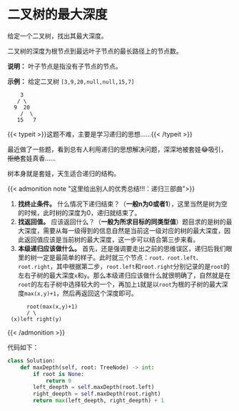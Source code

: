 # 二叉树的最大深度


<!--more-->

给定一个二叉树，找出其最大深度。

二叉树的深度为根节点到最远叶子节点的最长路径上的节点数。

**说明：** 叶子节点是指没有子节点的节点。

**示例：** 给定二叉树 `[3,9,20,null,null,15,7]`

```
    3
   / \
  9  20
    /  \
   15   7
```

{{< typeit >}}这题不难，主要是学习递归的思想……{{< /typeit >}}

最近做了一些题，看到总有人利用递归的思想解决问题，深深地被套娃:joy:吸引，~~拒绝~~套娃真香……

树本身就是套娃，天生适合递归的结构。

{{< admonition note "这里给出别人的优秀总结!!!：递归三部曲">}}

1. **找终止条件。** 什么情况下递归结束？（**一般n为0或者1**），这里当然是树为空的时候，此时树的深度为0，递归就结束了。
2. **找返回值。** 应该返回什么？（**一般为所求目标的同类型值**）题目求的是树的最大深度，需要从每一级得到的信息自然是当前这一级对应的树的最大深度，因此返回值应该是当前树的最大深度，这一步可以结合第三步来看。
3. **本级递归应该做什么。** 首先，还是强调要走出之前的思维误区，递归后我们眼里的树一定是最简单的样子。此时就三个节点：`root、root.left、root.right`，其中根据第二步，`root.left`和`root.right`分别记录的是`root`的左右子树的最大深度`x`和`y`。那么本级递归应该做什么就很明确了，自然就是在`root`的左右子树中选择较大的一个，再加上`1`就是以`root`为根的子树的最大深度`max(x,y)+1`，然后再返回这个深度即可。

```
      root(max(x,y)+1)
      / \
 (x)left right(y)
```

{{< /admonition >}}

代码如下：

```python
class Solution:
    def maxDepth(self, root: TreeNode) -> int:
        if root is None:
            return 0
        left_deepth = self.maxDepth(root.left)
        right_deepth = self.maxDepth(root.right)
        return max(left_deepth, right_deepth) + 1
```


